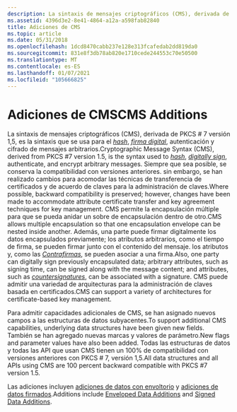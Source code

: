 ```yaml
---
description: La sintaxis de mensajes criptográficos (CMS), derivada de PKCS \# 7 versión 1,5, es la sintaxis que se usa para el hash, firma digital, autenticación y cifrado de mensajes arbitrarios.
ms.assetid: 4396d3e2-8e41-4864-a12a-a598fab82840
title: Adiciones de CMS
ms.topic: article
ms.date: 05/31/2018
ms.openlocfilehash: 1dcd8470cabb237e128e313fcafedab2dd819da0
ms.sourcegitcommit: 831e8f3db78ab820e1710cede244553c70e50500
ms.translationtype: MT
ms.contentlocale: es-ES
ms.lasthandoff: 01/07/2021
ms.locfileid: "105666825"
---
```

# <a name="cms-additions"></a><span data-ttu-id="edf3f-103">Adiciones de CMS</span><span class="sxs-lookup"><span data-stu-id="edf3f-103">CMS Additions</span></span>

<span data-ttu-id="edf3f-104">La sintaxis de mensajes criptográficos (CMS), derivada de PKCS \# 7 versión 1,5, es la sintaxis que se usa para el [*hash*](../secgloss/h-gly.md), [*firma digital*](../secgloss/d-gly.md), autenticación y cifrado de mensajes arbitrarios.</span><span class="sxs-lookup"><span data-stu-id="edf3f-104">Cryptographic Message Syntax (CMS), derived from PKCS \#7 version 1.5, is the syntax used to [*hash*](../secgloss/h-gly.md), [*digitally sign*](../secgloss/d-gly.md), authenticate, and encrypt arbitrary messages.</span></span> <span data-ttu-id="edf3f-105">Siempre que sea posible, se conserva la compatibilidad con versiones anteriores. sin embargo, se han realizado cambios para acomodar las técnicas de transferencia de certificados y de acuerdo de claves para la administración de claves.</span><span class="sxs-lookup"><span data-stu-id="edf3f-105">Where possible, backward compatibility is preserved; however, changes have been made to accommodate attribute certificate transfer and key agreement techniques for key management.</span></span> <span data-ttu-id="edf3f-106">CMS permite la encapsulación múltiple para que se pueda anidar un sobre de encapsulación dentro de otro.</span><span class="sxs-lookup"><span data-stu-id="edf3f-106">CMS allows multiple encapsulation so that one encapsulation envelope can be nested inside another.</span></span> <span data-ttu-id="edf3f-107">Además, una parte puede firmar digitalmente los datos encapsulados previamente; los atributos arbitrarios, como el tiempo de firma, se pueden firmar junto con el contenido del mensaje. los atributos y, como las [*Contrafirmas*](../secgloss/c-gly.md), se pueden asociar a una firma.</span><span class="sxs-lookup"><span data-stu-id="edf3f-107">Also, one party can digitally sign previously encapsulated data; arbitrary attributes, such as signing time, can be signed along with the message content; and attributes, such as [*countersignatures*](../secgloss/c-gly.md), can be associated with a signature.</span></span> <span data-ttu-id="edf3f-108">CMS puede admitir una variedad de arquitecturas para la administración de claves basada en certificados.</span><span class="sxs-lookup"><span data-stu-id="edf3f-108">CMS can support a variety of architectures for certificate-based key management.</span></span>

<span data-ttu-id="edf3f-109">Para admitir capacidades adicionales de CMS, se han asignado nuevos campos a las estructuras de datos subyacentes.</span><span class="sxs-lookup"><span data-stu-id="edf3f-109">To support additional CMS capabilities, underlying data structures have been given new fields.</span></span> <span data-ttu-id="edf3f-110">También se han agregado nuevas marcas y valores de parámetro.</span><span class="sxs-lookup"><span data-stu-id="edf3f-110">New flags and parameter values have also been added.</span></span> <span data-ttu-id="edf3f-111">Todas las estructuras de datos y todas las API que usan CMS tienen un 100% de compatibilidad con versiones anteriores con PKCS \# 7, versión 1,5.</span><span class="sxs-lookup"><span data-stu-id="edf3f-111">All data structures and all APIs using CMS are 100 percent backward compatible with PKCS \#7 version 1.5.</span></span>

<span data-ttu-id="edf3f-112">Las adiciones incluyen [adiciones de datos con envoltorio](enveloped-data-additions.md) y [adiciones de datos firmados](signed-data-additions.md).</span><span class="sxs-lookup"><span data-stu-id="edf3f-112">Additions include [Enveloped Data Additions](enveloped-data-additions.md) and [Signed Data Additions](signed-data-additions.md).</span></span>

 

 
